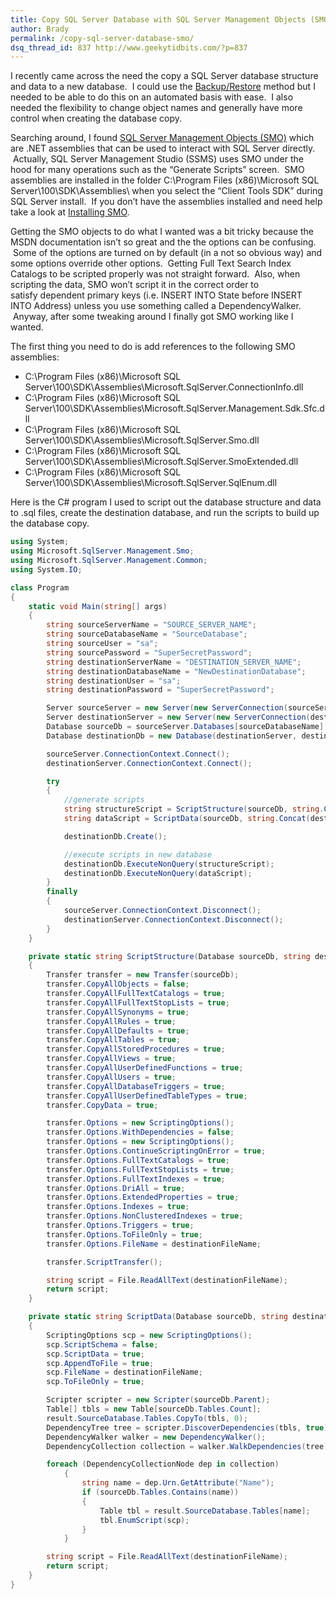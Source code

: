 ```yaml
---
title: Copy SQL Server Database with SQL Server Management Objects (SMO)
author: Brady
permalink: /copy-sql-server-database-smo/
dsq_thread_id: 837 http://www.geekytidbits.com/?p=837
---
```


I recently came across the need the copy a SQL Server database structure and data to a new database.  I could use the <a href="http://msdn.microsoft.com/en-us/library/ms190436.aspx" target="_blank">Backup/Restore</a> method but I needed to be able to do this on an automated basis with ease.  I also needed the flexibility to change object names and generally have more control when creating the database copy.

Searching around, I found <a href="http://msdn.microsoft.com/en-us/library/ms162169.aspx" target="_blank">SQL Server Management Objects (SMO)</a> which are .NET assemblies that can be used to interact with SQL Server directly.  Actually, SQL Server Management Studio (SSMS) uses SMO under the hood for many operations such as the &#8220;Generate Scripts&#8221; screen.  SMO assemblies are installed in the folder C:\Program Files (x86)\Microsoft SQL Server\100\SDK\Assemblies\ when you select the &#8220;Client Tools SDK&#8221; during SQL Server install.  If you don&#8217;t have the assemblies installed and need help take a look at <a href="http://msdn.microsoft.com/en-us/library/ms162189.aspx" target="_blank">Installing SMO</a>.

Getting the SMO objects to do what I wanted was a bit tricky because the MSDN documentation isn&#8217;t so great and the the options can be confusing.  Some of the options are turned on by default (in a not so obvious way) and some options override other options.  Getting Full Text Search Index Catalogs to be scripted properly was not straight forward.  Also, when scripting the data, SMO won&#8217;t script it in the correct order to satisfy dependent primary keys (i.e. INSERT INTO State before INSERT INTO Address) unless you use something called a DependencyWalker.  Anyway, after some tweaking around I finally got SMO working like I wanted.

The first thing you need to do is add references to the following SMO assemblies:

* C:\Program Files (x86)\Microsoft SQL Server\100\SDK\Assemblies\Microsoft.SqlServer.ConnectionInfo.dll
* C:\Program Files (x86)\Microsoft SQL Server\100\SDK\Assemblies\Microsoft.SqlServer.Management.Sdk.Sfc.dll
* C:\Program Files (x86)\Microsoft SQL Server\100\SDK\Assemblies\Microsoft.SqlServer.Smo.dll
* C:\Program Files (x86)\Microsoft SQL Server\100\SDK\Assemblies\Microsoft.SqlServer.SmoExtended.dll
* C:\Program Files (x86)\Microsoft SQL Server\100\SDK\Assemblies\Microsoft.SqlServer.SqlEnum.dll

<div>
  Here is the C# program I used to script out the database structure and data to .sql files, create the destination database, and run the scripts to build up the database copy.
</div>

```csharp
using System;
using Microsoft.SqlServer.Management.Smo;
using Microsoft.SqlServer.Management.Common;
using System.IO;

class Program
{
    static void Main(string[] args)
    {
        string sourceServerName = "SOURCE_SERVER_NAME";
        string sourceDatabaseName = "SourceDatabase";
        string sourceUser = "sa";
        string sourcePassword = "SuperSecretPassword";
        string destinationServerName = "DESTINATION_SERVER_NAME";
        string destinationDatabaseName = "NewDestinationDatabase";
        string destinationUser = "sa";
        string destinationPassword = "SuperSecretPassword";

        Server sourceServer = new Server(new ServerConnection(sourceServerName, sourceUser, sourcePassword));
        Server destinationServer = new Server(new ServerConnection(destinationServerName, destinationUser, destinationPassword));
        Database sourceDb = sourceServer.Databases[sourceDatabaseName];
        Database destinationDb = new Database(destinationServer, destinationDatabaseName);

        sourceServer.ConnectionContext.Connect();
        destinationServer.ConnectionContext.Connect();

        try
        {
            //generate scripts
            string structureScript = ScriptStructure(sourceDb, string.Concat(destinationDb, "_Structure.sql"));
            string dataScript = ScriptData(sourceDb, string.Concat(destinationDb, "_Data.sql"));

            destinationDb.Create();

            //execute scripts in new database
            destinationDb.ExecuteNonQuery(structureScript);
            destinationDb.ExecuteNonQuery(dataScript);
        }
        finally
        {
            sourceServer.ConnectionContext.Disconnect();
            destinationServer.ConnectionContext.Disconnect();
        }
    }

    private static string ScriptStructure(Database sourceDb, string destinationFileName)
    {
        Transfer transfer = new Transfer(sourceDb);
        transfer.CopyAllObjects = false;
        transfer.CopyAllFullTextCatalogs = true;
        transfer.CopyAllFullTextStopLists = true;
        transfer.CopyAllSynonyms = true;
        transfer.CopyAllRules = true;
        transfer.CopyAllDefaults = true;
        transfer.CopyAllTables = true;
        transfer.CopyAllStoredProcedures = true;
        transfer.CopyAllViews = true;
        transfer.CopyAllUserDefinedFunctions = true;
        transfer.CopyAllUsers = true;
        transfer.CopyAllDatabaseTriggers = true;
        transfer.CopyAllUserDefinedTableTypes = true;
        transfer.CopyData = true;

        transfer.Options = new ScriptingOptions();
        transfer.Options.WithDependencies = false;
        transfer.Options = new ScriptingOptions();
        transfer.Options.ContinueScriptingOnError = true;
        transfer.Options.FullTextCatalogs = true;
        transfer.Options.FullTextStopLists = true;
        transfer.Options.FullTextIndexes = true;
        transfer.Options.DriAll = true;
        transfer.Options.ExtendedProperties = true;
        transfer.Options.Indexes = true;
        transfer.Options.NonClusteredIndexes = true;
        transfer.Options.Triggers = true;
        transfer.Options.ToFileOnly = true;
        transfer.Options.FileName = destinationFileName;

        transfer.ScriptTransfer();

        string script = File.ReadAllText(destinationFileName);
        return script;
    }

    private static string ScriptData(Database sourceDb, string destinationFileName)
    {
        ScriptingOptions scp = new ScriptingOptions();
        scp.ScriptSchema = false;
        scp.ScriptData = true;
        scp.AppendToFile = true;
        scp.FileName = destinationFileName;
        scp.ToFileOnly = true;

        Scripter scripter = new Scripter(sourceDb.Parent);
        Table[] tbls = new Table[sourceDb.Tables.Count];
        result.SourceDatabase.Tables.CopyTo(tbls, 0);
        DependencyTree tree = scripter.DiscoverDependencies(tbls, true);
        DependencyWalker walker = new DependencyWalker();
        DependencyCollection collection = walker.WalkDependencies(tree);

        foreach (DependencyCollectionNode dep in collection)
            {
                string name = dep.Urn.GetAttribute("Name");
                if (sourceDb.Tables.Contains(name))
                {
                    Table tbl = result.SourceDatabase.Tables[name];
                    tbl.EnumScript(scp);
                }
            }

        string script = File.ReadAllText(destinationFileName);
        return script;
    }
}
```

